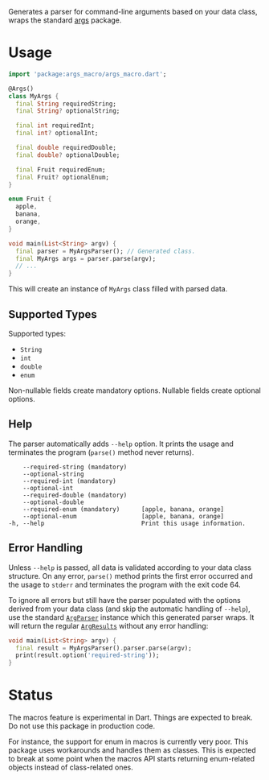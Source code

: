 Generates a parser for command-line arguments based on your data class,
wraps the standard [args](https://pub.dev/packages/args) package.

# Usage

```dart
import 'package:args_macro/args_macro.dart';

@Args()
class MyArgs {
  final String requiredString;
  final String? optionalString;

  final int requiredInt;
  final int? optionalInt;

  final double requiredDouble;
  final double? optionalDouble;

  final Fruit requiredEnum;
  final Fruit? optionalEnum;
}

enum Fruit {
  apple,
  banana,
  orange,
}

void main(List<String> argv) {
  final parser = MyArgsParser(); // Generated class.
  final MyArgs args = parser.parse(argv);
  // ...
}
```

This will create an instance of `MyArgs` class filled with parsed data.

## Supported Types

Supported types:
- `String`
- `int`
- `double`
- `enum`

Non-nullable fields create mandatory options. Nullable fields create optional options.

## Help

The parser automatically adds `--help` option.
It prints the usage and terminates the program (`parse()` method never returns).

```
    --required-string (mandatory)
    --optional-string
    --required-int (mandatory)
    --optional-int
    --required-double (mandatory)
    --optional-double
    --required-enum (mandatory)      [apple, banana, orange]
    --optional-enum                  [apple, banana, orange]
-h, --help                           Print this usage information.
```

## Error Handling

Unless `--help` is passed, all data is validated according to your data class structure.
On any error, `parse()` method prints the first error occurred and the usage to `stderr`
and terminates the program with the exit code 64.

To ignore all errors but still have the parser populated with the options
derived from your data class (and skip the automatic handling of `--help`),
use the standard [`ArgParser`](https://pub.dev/documentation/args/latest/args/ArgParser-class.html) instance
which this generated parser wraps.
It will return the regular [`ArgResults`](https://pub.dev/documentation/args/latest/args/ArgResults-class.html)
without any error handling:

```dart
void main(List<String> argv) {
  final result = MyArgsParser().parser.parse(argv);
  print(result.option('required-string'));
}
```


# Status

The macros feature is experimental in Dart.
Things are expected to break.
Do not use this package in production code.

For instance, the support for enum in macros is currently very poor.
This package uses workarounds and handles them as classes.
This is expected to break at some point when the macros API starts returning enum-related objects
instead of class-related ones.
